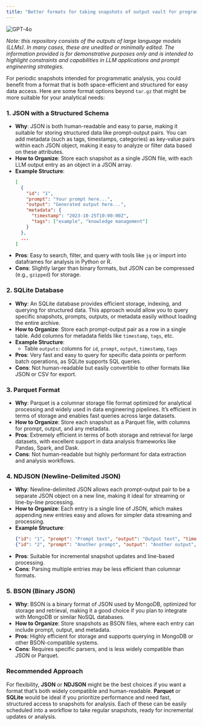 ```yaml
---
title: "Better formats for taking snapshots of output vault for programmatic analysis"
---
```

![GPT-4o](https://img.shields.io/badge/GPT--4o-3333FF?style=for-the-badge&logo=openai&logoColor=white)



*Note: this repository consists of the outputs of large language models (LLMs). In many cases, these are unedited or minimally edited. The information provided is for demonstrative purposes only and is intended to highlight constraints and capabilities in LLM applications and prompt engineering strategies.*


For periodic snapshots intended for programmatic analysis, you could benefit from a format that is both space-efficient and structured for easy data access. Here are some format options beyond `tar.gz` that might be more suitable for your analytical needs:

### 1. **JSON with a Structured Schema**
   - **Why**: JSON is both human-readable and easy to parse, making it suitable for storing structured data like prompt-output pairs. You can add metadata (such as tags, timestamps, categories) as key-value pairs within each JSON object, making it easy to analyze or filter data based on these attributes.
   - **How to Organize**: Store each snapshot as a single JSON file, with each LLM output entry as an object in a JSON array.
   - **Example Structure**:
     ```json
     [
       {
         "id": "1",
         "prompt": "Your prompt here...",
         "output": "Generated output here...",
         "metadata": {
           "timestamp": "2023-10-25T10:00:00Z",
           "tags": ["example", "knowledge management"]
         }
       },
       ...
     ]
     ```
   - **Pros**: Easy to search, filter, and query with tools like `jq` or import into dataframes for analysis in Python or R.
   - **Cons**: Slightly larger than binary formats, but JSON can be compressed (e.g., `gzipped`) for storage.

### 2. **SQLite Database**
   - **Why**: An SQLite database provides efficient storage, indexing, and querying for structured data. This approach would allow you to query specific snapshots, prompts, outputs, or metadata easily without loading the entire archive.
   - **How to Organize**: Store each prompt-output pair as a row in a single table. Add columns for metadata fields like `timestamp`, `tags`, etc.
   - **Example Structure**:
     - Table `outputs`: columns for `id`, `prompt`, `output`, `timestamp`, `tags`
   - **Pros**: Very fast and easy to query for specific data points or perform batch operations, as SQLite supports SQL queries.
   - **Cons**: Not human-readable but easily convertible to other formats like JSON or CSV for export.

### 3. **Parquet Format**
   - **Why**: Parquet is a columnar storage file format optimized for analytical processing and widely used in data engineering pipelines. It’s efficient in terms of storage and enables fast queries across large datasets.
   - **How to Organize**: Store each snapshot as a Parquet file, with columns for prompt, output, and any metadata.
   - **Pros**: Extremely efficient in terms of both storage and retrieval for large datasets, with excellent support in data analysis frameworks like Pandas, Spark, and Dask.
   - **Cons**: Not human-readable but highly performant for data extraction and analysis workflows.

### 4. **NDJSON (Newline-Delimited JSON)**
   - **Why**: Newline-delimited JSON allows each prompt-output pair to be a separate JSON object on a new line, making it ideal for streaming or line-by-line processing.
   - **How to Organize**: Each entry is a single line of JSON, which makes appending new entries easy and allows for simpler data streaming and processing.
   - **Example Structure**:
     ```json
     {"id": "1", "prompt": "Prompt text", "output": "Output text", "timestamp": "2023-10-25T10:00:00Z"}
     {"id": "2", "prompt": "Another prompt", "output": "Another output", "timestamp": "2023-10-26T12:00:00Z"}
     ```
   - **Pros**: Suitable for incremental snapshot updates and line-based processing.
   - **Cons**: Parsing multiple entries may be less efficient than columnar formats.

### 5. **BSON (Binary JSON)**
   - **Why**: BSON is a binary format of JSON used by MongoDB, optimized for storage and retrieval, making it a good choice if you plan to integrate with MongoDB or similar NoSQL databases.
   - **How to Organize**: Store snapshots as BSON files, where each entry can include prompt, output, and metadata.
   - **Pros**: Highly efficient for storage and supports querying in MongoDB or other BSON-compatible systems.
   - **Cons**: Requires specific parsers, and is less widely compatible than JSON or Parquet.

### Recommended Approach
For flexibility, **JSON** or **NDJSON** might be the best choices if you want a format that’s both widely compatible and human-readable. **Parquet** or **SQLite** would be ideal if you prioritize performance and need fast, structured access to snapshots for analysis. Each of these can be easily scheduled into a workflow to take regular snapshots, ready for incremental updates or analysis.